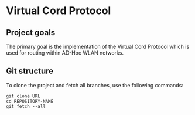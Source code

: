 # Virtual Cord Protocol 

## Project goals 

The primary goal is the implementation of the Virtual Cord Protocol which is used for routing within AD-Hoc WLAN networks. 

## Git structure

To clone the project and fetch all branches, use the following commands:

```shell
git clone URL
cd REPOSITORY-NAME
git fetch --all
```



